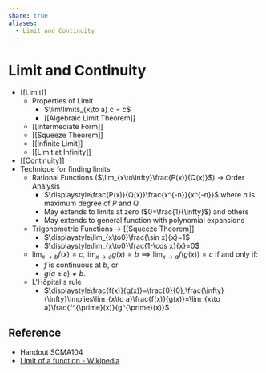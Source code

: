 ```yaml
---
share: true
aliases:
  - Limit and Continuity
---
```


# Limit and Continuity

- [[Limit]]
	- Properties of Limit
		- $\lim\limits_{x\to a} c = c$
		- [[Algebraic Limit Theorem]]
	- [[Intermediate Form]]
	- [[Squeeze Theorem]]
	- [[Infinite Limit]]
	- [[Limit at Infinity]]
- [[Continuity]]
- Technique for finding limits
	- Rational Functions ($\lim_{x\to\infty}\frac{P(x)}{Q(x)}$) → Order Analysis
		- $\displaystyle\frac{P(x)}{Q(x)}\frac{x^{-n}}{x^{-n}}$ where $n$ is maximum degree of $P$ and $Q$
		- May extends to limits at zero ($0=\frac{1}{\infty}$) and others
		- May extends to general function with polynomial expansions
	- Trigonometric Functions → [[Squeeze Theorem]]
		- $\displaystyle\lim_{x\to0}\frac{\sin x}{x}=1$
		- $\displaystyle\lim_{x\to0}\frac{1-\cos x}{x}=0$
	- $\displaystyle\lim_{x\to b}f(x)=c,\lim_{x\to a}g(x)=b\implies\lim_{x\to a}f(g(x))=c$ if and only if:  
		- $f$ is continuous at $b$, or  
		- $g(a\pm\varepsilon)\ne b$.
	- L'Hôpital's rule
		- $\displaystyle\frac{f(x)}{g(x)}=\frac{0}{0},\frac{\infty}{\infty}\implies\lim_{x\to a}\frac{f(x)}{g(x)}=\lim_{x\to a}\frac{f^{\prime}(x)}{g^{\prime}(x)}$

## Reference

- Handout SCMA104
- [Limit of a function - Wikipedia](https://en.wikipedia.org/wiki/Limit_of_a_function)
